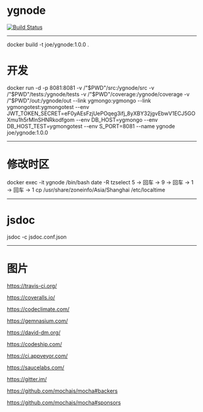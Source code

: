 # ygnode

[![Build Status](https://travis-ci.org/freeflyhm/ygnode.svg?branch=master)](https://travis-ci.org/freeflyhm/ygnode)

--------------------------
docker build -t joe/ygnode:1.0.0 .

# 开发
docker run -d -p 8081:8081 -v /"$PWD"/src:/ygnode/src -v /"$PWD"/tests:/ygnode/tests -v /"$PWD"/coverage:/ygnode/coverage -v /"$PWD"/out:/ygnode/out --link ygmongo:ygmongo --link ygmongotest:ygmongotest --env JWT_TOKEN_SECRET=eF0yAEsFzjUePOqeg3ifj_8yXBY32jgvEbwV1ECJ5GOXmu1h5rMlnSHNRkodfgom --env DB_HOST=ygmongo --env DB_HOST_TEST=ygmongotest --env S_PORT=8081 --name ygnode joe/ygnode:1.0.0

--------------------------
# 修改时区
docker exec -it ygnode /bin/bash
date -R
tzselect
5 → 回车 → 9 → 回车 → 1 → 回车 → 1
cp /usr/share/zoneinfo/Asia/Shanghai /etc/localtime

--------------------------
# jsdoc
jsdoc -c jsdoc.conf.json

--------------------------
# 图片

https://travis-ci.org/

https://coveralls.io/

https://codeclimate.com/

https://gemnasium.com/

https://david-dm.org/

https://codeship.com/

https://ci.appveyor.com/

https://saucelabs.com/

https://gitter.im/

https://github.com/mochajs/mocha#backers

https://github.com/mochajs/mocha#sponsors
